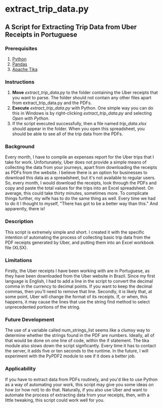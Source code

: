 # extract_trip_data.py
## A Script for Extracting Trip Data from Uber Receipts in Portuguese

### Prerequisites

1. [Python](https://www.python.org/downloads/)
2. [Pandas](https://pandas.pydata.org/getting_started.html)
3. [Apache Tika](https://tika.apache.org/download.html)

### Instructions

1. **Move** *extract_trip_data.py* to the folder containing the Uber receipts that you want to parse. The folder should not contain any other files apart from extract_trip_data.py and the PDFs.
2. **Execute** *extract_trip_data.py* with Python. One simple way you can do this in Windows is by right-clicking *extract_trip_data.py* and selecting *Open with Python*.
3. If the script executed successfully, then a file named *trip_data.xlsx* should appear in the folder. When you open this spreadsheet, you should be able to see all of the trip data from the PDFs.

### Background

Every month, I have to compile an expenses report for the Uber trips that I take for work. Unfortunately, Uber does not provide a simple means of collecting the data from your journeys, apart from downloading the receipts as PDFs from the website. I believe there is an option for businesses to download this data as a spreadsheet, but it's not available to regular users.
So, every month, I would download the receipts, look through the PDFs and copy and paste the total values for the trips into an Excel spreadsheet. On average, this could take thirty minutes, sometimes more. To complicate things further, my wife has to do the same thing as well. Every time we had to do it I thought to myself, "There has got to be a better way than this." And apparently, there is!

### Description

This script is extremely simple and short. I created it with the specific intention of automating the process of collecting basic trip data from the PDF receipts generated by Uber, and putting them into an Excel workbook file (XLSX).

### Limitations

Firstly, the Uber receipts I have been working with are in Portuguese, as they have been downloaded from the Uber website in Brazil. Since my first language is English, I had to add a line in the script to convert the decimal comma in the currency to decimal points. If you want to keep the decimal commas, then you'll need to remove that line.
Secondly, it is likely that, at some point, Uber will change the format of its receipts. If, or when, this happens, it may cause the lines that use the string find method to select unprecedented portions of the string.

### Future Development

The use of a variable called num_strings_list seems like a clumsy way to determine whether the strings found in the PDF are numbers. Ideally, all of that would be done on one line of code, within the if statement.
The tika module also slows down the script signficantly. Every time it has to contact the server, it adds five or ten seconds to the runtime. In the future, I will experiment with the PyPDF2 module to see if it does a better job.

### Applicability

If you have to extract data from PDFs routinely, and you'd like to use Python as a way of automating your work, this script may give you some ideas on how (or how not) to do that. Naturally, if you also use Uber and want to automate the process of extracting data from your receipts, then, with a little tweaking, this script could work well for you.
